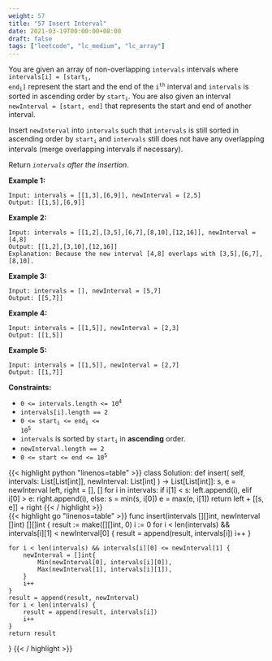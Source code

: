 ```yaml
---
weight: 57
title: "57 Insert Interval"
date: 2021-03-19T00:00:00+08:00
draft: false
tags: ["leetcode", "lc_medium", "lc_array"]
---
```


You are given an array of non-overlapping `intervals` intervals where <code>intervals[i] = [start<sub>i</sub>, end<sub>i</sub>]</code> represent the start and the end of the <code>i<sup>th</sup></code> interval and `intervals` is sorted in ascending order by <code>start<sub>i</sub></code>. You are also given an interval `newInterval = [start, end]` that represents the start and end of another interval.

Insert `newInterval` into `intervals` such that `intervals` is still sorted in ascending order by <code>start<sub>i</sub></code> and `intervals` still does not have any overlapping intervals (merge overlapping intervals if necessary).

Return _`intervals` after the insertion_.

**Example 1:**
```
Input: intervals = [[1,3],[6,9]], newInterval = [2,5]
Output: [[1,5],[6,9]]
```
**Example 2:**
```
Input: intervals = [[1,2],[3,5],[6,7],[8,10],[12,16]], newInterval = [4,8]
Output: [[1,2],[3,10],[12,16]]
Explanation: Because the new interval [4,8] overlaps with [3,5],[6,7],[8,10].
```
**Example 3:**
```
Input: intervals = [], newInterval = [5,7]
Output: [[5,7]]
```
**Example 4:**
```
Input: intervals = [[1,5]], newInterval = [2,3]
Output: [[1,5]]
```
**Example 5:**
```
Input: intervals = [[1,5]], newInterval = [2,7]
Output: [[1,7]]
```

**Constraints:**
- <code>0 <= intervals.length <= 10<sup>4</sup></code>
- `intervals[i].length == 2`
- <code>0 <= start<sub>i</sub> <= end<sub>i</sub> <= 10<sup>5</sup></code>
- `intervals` is sorted by <code>start<sub>i</sub></code> in **ascending** order.
- `newInterval.length == 2`
- <code>0 <= start <= end <= 10<sup>5</sup></code>

<div class="tabs"></div>
<div class="tab-content">
<div id="python" class="lang">
{{< highlight python "linenos=table" >}}
class Solution:
    def insert(
		self,
		intervals: List[List[int]],
		newInterval: List[int]
	) -> List[List[int]]:
        s, e = newInterval
        left, right = [], []
        for i in intervals:
            if i[1] < s:
                left.append(i),
            elif i[0] > e:
                right.append(i),
            else:
                s = min(s, i[0])
                e = max(e, i[1])
        return left + [[s, e]] + right
{{< / highlight >}}
</div>

<div id="golang" class="lang">
{{< highlight go "linenos=table" >}}
func insert(intervals [][]int, newInterval []int) [][]int {
	result := make([][]int, 0)
	i := 0
	for i < len(intervals) && intervals[i][1] < newInterval[0] {
		result = append(result, intervals[i])
		i++
	}

	for i < len(intervals) && intervals[i][0] <= newInterval[1] {
		newInterval = []int{
			Min(newInterval[0], intervals[i][0]),
			Max(newInterval[1], intervals[i][1]),
		}
		i++
	}
	result = append(result, newInterval)
	for i < len(intervals) {
		result = append(result, intervals[i])
		i++
	}
	return result
}
{{< / highlight >}}
</div>
</div>
